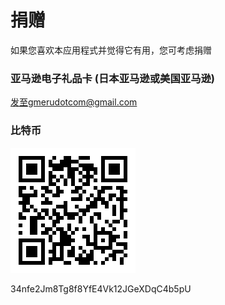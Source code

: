 # 捐赠

如果您喜欢本应用程式并觉得它有用，您可考虑捐赠

### 亚马逊电子礼品卡 (日本亚马逊或美国亚马逊)
发至gmerudotcom@gmail.com

### 比特币
![btc](./btc.png)

34nfe2Jm8Tg8f8YfE4Vk12JGeXDqC4b5pU